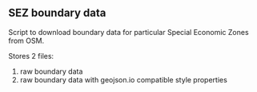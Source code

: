 ## SEZ boundary data
Script to download boundary data for particular Special Economic Zones from OSM.

Stores 2 files:

  1. raw boundary data
  2. raw boundary data with geojson.io compatible style properties